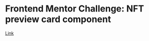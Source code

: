 # Frontend Mentor Challenge: NFT preview card component

[Link](https://www.frontendmentor.io/challenges/nft-preview-card-component-SbdUL_w0U/hub)